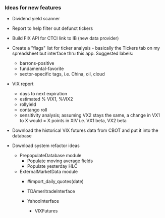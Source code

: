 ### Ideas for new features

* Dividend yield scanner
* Report to help filter out defunct tickers
* Build FIX API for CTCI link to IB (new data provider)
* Create a "flags" list for ticker analysis - basically the Tickers tab on my spreadsheet but interface thru this app. Suggested labels:
    - barrons-positive
    - fundamental-favorite
    - sector-specific tags, i.e. China, oil, cloud
* VIX report
    - days to next expiration
    - estimated % VIX1, %VIX2
    - rollyield
    - contango roll
    - sensitivity analysis; assuming VX2 stays the same, a change in VX1 to X would = X points in XIV
        i.e. VX1 beta, VX2 beta
        
* Download the historical VIX futures data from CBOT and put it into the database
    
    
* Download system refactor ideas
    - PrepopulateDatabase module
        - Populate moving average fields
        - Populate yesterday HLC 
    - ExternalMarketData module
        - \#import_daily_quotes(date)
        - TDAmeritradeInterface
            
        - YahooInterface
            - VIXFutures